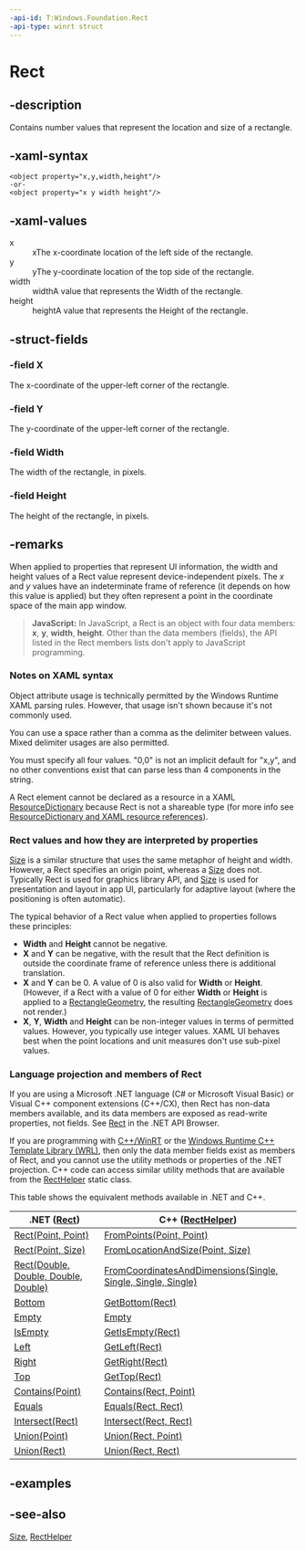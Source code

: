 ```yaml
---
-api-id: T:Windows.Foundation.Rect
-api-type: winrt struct
---
```


<!-- Structure syntax.
public struct Rect
-->

# Rect

## -description

Contains number values that represent the location and size of a rectangle.

## -xaml-syntax

```xaml
<object property="x,y,width,height"/>
-or-
<object property="x y width height"/>

```

## -xaml-values

<dl><dt>x</dt><dd>xThe x-coordinate location of the left side of the rectangle.</dd>
<dt>y</dt><dd>yThe y-coordinate location of the top side of the rectangle.</dd>
<dt>width</dt><dd>widthA value that represents the Width of the rectangle.</dd>
<dt>height</dt><dd>heightA value that represents the Height of the rectangle.</dd>
</dl>

## -struct-fields

### -field X

The x-coordinate of the upper-left corner of the rectangle.

### -field Y

The y-coordinate of the upper-left corner of the rectangle.

### -field Width

The width of the rectangle, in pixels.

### -field Height

The height of the rectangle, in pixels.

## -remarks

When applied to properties that represent UI information, the width and height values of a Rect value represent device-independent pixels. The *x* and *y* values have an indeterminate frame of reference (it depends on how this value is applied) but they often represent a point in the coordinate space of the main app window.

> **JavaScript:**
> In JavaScript, a Rect is an object with four data members: **x**, **y**, **width**, **height**. Other than the data members (fields), the API listed in the Rect members lists don't apply to JavaScript programming.

### Notes on XAML syntax

Object attribute usage is technically permitted by the Windows Runtime XAML parsing rules. However, that usage isn't shown because it's not commonly used.

You can use a space rather than a comma as the delimiter between values. Mixed delimiter usages are also permitted.

You must specify all four values. "0,0" is not an implicit default for "x,y", and no other conventions exist that can parse less than 4 components in the string.

A Rect element cannot be declared as a resource in a XAML [ResourceDictionary](../windows.ui.xaml/resourcedictionary.md) because Rect is not a shareable type (for more info see [ResourceDictionary and XAML resource references](/windows/uwp/controls-and-patterns/resourcedictionary-and-xaml-resource-references)).

### Rect values and how they are interpreted by properties

[Size](size.md) is a similar structure that uses the same metaphor of height and width. However, a Rect specifies an origin point, whereas a [Size](size.md) does not. Typically Rect is used for graphics library API, and [Size](size.md) is used for presentation and layout in app UI, particularly for adaptive layout (where the positioning is often automatic).

The typical behavior of a Rect value when applied to properties follows these principles:

+ **Width** and **Height** cannot be negative.
+ **X** and **Y** can be negative, with the result that the Rect definition is outside the coordinate frame of reference unless there is additional translation.
+ **X** and **Y** can be 0. A value of 0 is also valid for **Width** or **Height**. (However, if a Rect with a value of 0 for either **Width** or **Height** is applied to a [RectangleGeometry](../windows.ui.xaml.media/rectanglegeometry.md), the resulting [RectangleGeometry](../windows.ui.xaml.media/rectanglegeometry.md) does not render.)
+ **X**, **Y**, **Width** and **Height** can be non-integer values in terms of permitted values. However, you typically use integer values. XAML UI behaves best when the point locations and unit measures don't use sub-pixel values.

### Language projection and members of Rect

If you are using a Microsoft .NET language (C# or Microsoft Visual Basic) or Visual C++ component extensions (C++/CX), then Rect has non-data members available, and its data members are exposed as read-write properties, not fields. See [Rect](/dotnet/api/windows.foundation.rect?view=dotnet-uwp-10.0&preserve-view=true) in the .NET API Browser.

If you are programming with [C++/WinRT](/windows/uwp/cpp-and-winrt-apis/index) or the [Windows Runtime C++ Template Library (WRL)](/cpp/windows/windows-runtime-cpp-template-library-wrl), then only the data member fields exist as members of Rect, and you cannot use the utility methods or properties of the .NET projection. C++ code can access similar utility methods that are available from the [RectHelper](../windows.ui.xaml/recthelper.md) static class.

This table shows the equivalent methods available in .NET and C++.

| .NET ([Rect](/dotnet/api/windows.foundation.rect?view=dotnet-uwp-10.0&preserve-view=true)) | C++ ([RectHelper](../windows.ui.xaml/recthelper.md)) |
| ---- | --- |
| [Rect(Point, Point)](/dotnet/api/windows.foundation.rect.-ctor?view=dotnet-uwp-10.0&preserve-view=true#Windows_Foundation_Rect__ctor_Windows_Foundation_Point_Windows_Foundation_Point_) | [FromPoints(Point, Point)](../windows.ui.xaml\recthelper_frompoints_10978687.md) |
| [Rect(Point, Size)](/dotnet/api/windows.foundation.rect.-ctor?view=dotnet-uwp-10.0&preserve-view=true#Windows_Foundation_Rect__ctor_Windows_Foundation_Point_Windows_Foundation_Size_) | [FromLocationAndSize(Point, Size)](../windows.ui.xaml/recthelper_fromlocationandsize_1049054702.md) |
| [Rect(Double, Double, Double, Double)](/dotnet/api/windows.foundation.rect.-ctor?view=dotnet-uwp-10.0&preserve-view=true#Windows_Foundation_Rect__ctor_System_Double_System_Double_System_Double_System_Double_) | [FromCoordinatesAndDimensions(Single, Single, Single, Single)](../windows.ui.xaml/recthelper_fromcoordinatesanddimensions_1633521356.md) |
| [Bottom](/dotnet/api/windows.foundation.rect.bottom?view=dotnet-uwp-10.0&preserve-view=true) | [GetBottom(Rect)](../windows.ui.xaml/recthelper_getbottom_1066401735.md) |
| [Empty](/dotnet/api/windows.foundation.rect.empty?view=dotnet-uwp-10.0&preserve-view=true) | [Empty](../windows.ui.xaml/recthelper_empty.md) |
| [IsEmpty](/dotnet/api/windows.foundation.rect.isempty?view=dotnet-uwp-10.0&preserve-view=true) | [GetIsEmpty(Rect)](../windows.ui.xaml/recthelper_getisempty_1110221055.md) |
| [Left](/dotnet/api/windows.foundation.rect.left?view=dotnet-uwp-10.0&preserve-view=true) | [GetLeft(Rect)](../windows.ui.xaml/recthelper_getleft_1023490401.md) |
| [Right](/dotnet/api/windows.foundation.rect.right?view=dotnet-uwp-10.0&preserve-view=true) | [GetRight(Rect)](../windows.ui.xaml/recthelper_getright_1384154527.md) |
| [Top](/dotnet/api/windows.foundation.rect.top?view=dotnet-uwp-10.0&preserve-view=true) | [GetTop(Rect)](../windows.ui.xaml/recthelper_gettop_1602274045.md) |
| [Contains(Point)](/dotnet/api/windows.foundation.rect.contains?view=dotnet-uwp-10.0&preserve-view=true) | [Contains(Rect, Point)](../windows.ui.xaml/recthelper_contains_1524279399.md) |
| [Equals](/dotnet/api/windows.foundation.rect.equals?view=dotnet-uwp-10.0&preserve-view=true) | [Equals(Rect, Rect)](../windows.ui.xaml/recthelper_equals_522276799.md) |
| [Intersect(Rect)](/dotnet/api/windows.foundation.rect.intersect?view=dotnet-uwp-10.0&preserve-view=true) | [Intersect(Rect, Rect)](../windows.ui.xaml/recthelper_intersect_1833302820.md) |
| [Union(Point)](/dotnet/api/windows.foundation.rect.union?view=dotnet-uwp-10.0&preserve-view=true#Windows_Foundation_Rect_Union_Windows_Foundation_Point_) | [Union(Rect, Point)](../windows.ui.xaml/recthelper_union_305961467.md) |
| [Union(Rect)](/dotnet/api/windows.foundation.rect.union?view=dotnet-uwp-10.0&preserve-view=true#Windows_Foundation_Rect_Union_Windows_Foundation_Rect_) | [Union(Rect, Rect)](../windows.ui.xaml/recthelper_union_1095011459.md) |

## -examples

## -see-also

[Size](size.md), [RectHelper](../windows.ui.xaml/recthelper.md)
